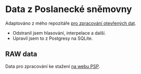 # Data z Poslanecké sněmovny

Adaptováno z mého repozitáře [pro zpracování otevřených dat](https://github.com/kokes/od).

- Odstranil jsem hlasování, interpelace a další.
- Upravil jsem to z Postgresy na SQLite.

## RAW data

Data pro zpracování ke stažení [na webu PSP](https://www.psp.cz/sqw/hp.sqw?k=1300).
